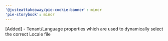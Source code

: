 ```yaml
---
'@justeattakeaway/pie-cookie-banner': minor
'pie-storybook': minor
---
```


[Added] - Tenant/Language properties which are used to dynamically select the correct Locale file
